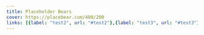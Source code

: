 ```yaml
---
title: Placeholder Bears
cover: https://placebear.com/400/200
links: [{label: "test2", url: "#test2"},{label: "test3", url: "#test3"},]
---
```


